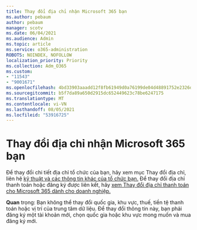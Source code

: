 ```yaml
---
title: Thay đổi địa chỉ nhận Microsoft 365 bạn
ms.author: pebaum
author: pebaum
manager: scotv
ms.date: 06/04/2021
ms.audience: Admin
ms.topic: article
ms.service: o365-administration
ROBOTS: NOINDEX, NOFOLLOW
localization_priority: Priority
ms.collection: Adm_O365
ms.custom:
- "11543"
- "9001671"
ms.openlocfilehash: 4bd33903aaadd12f8fb61949d0a76199de04d48891752e2326d38bb1b1a519d5
ms.sourcegitcommit: b5f7da89a650d2915dc652449623c78be6247175
ms.translationtype: MT
ms.contentlocale: vi-VN
ms.lasthandoff: 08/05/2021
ms.locfileid: "53916725"
---
```

# <a name="change-your-microsoft-365-address"></a>Thay đổi địa chỉ nhận Microsoft 365 bạn

Để thay đổi chi tiết địa chỉ tổ chức của bạn, hãy xem mục Thay đổi địa chỉ, liên hệ [kỹ thuật và các thông tin khác của tổ chức bạn.](/microsoft-365/admin/manage/change-address-contact-and-more) Để thay đổi địa chỉ thanh toán hoặc đăng ký được liên kết, hãy [xem Thay đổi địa chỉ thanh toán cho Microsoft 365 dành cho doanh nghiệp.](/microsoft-365/commerce/billing-and-payments/change-your-billing-addresses) 

**Quan** trọng: Bạn không thể thay đổi quốc gia, khu vực, thuế, tiền tệ thanh toán hoặc vị trí của trung tâm dữ liệu. Để thay đổi thông tin này, bạn phải đăng ký một tài khoản mới, chọn quốc gia hoặc khu vực mong muốn và mua đăng ký mới. 